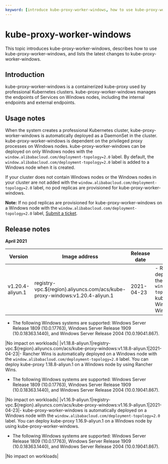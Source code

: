 ```yaml
---
keyword: [introduce kube-proxy-worker-windows, how to use kube-proxy-worker-windows, kube-proxy-worker-windows release notes]
---
```


# kube-proxy-worker-windows

This topic introduces kube-proxy-worker-windows, describes how to use kube-proxy-worker-windows, and lists the latest changes to kube-proxy-worker-windows.

## Introduction

kube-proxy-worker-windows is a containerized kube-proxy used by professional Kubernetes clusters. kube-proxy-worker-windows manages the endpoints of Services on Windows nodes, including the internal endpoints and external endpoints.

## Usage notes

When the system creates a professional Kubernetes cluster, kube-proxy-worker-windows is automatically deployed as a DaemonSet in the cluster. kube-proxy-worker-windows is dependent on the privileged proxy processes on Windows nodes. kube-proxy-worker-windows can be deployed on only Windows nodes with the `window.alibabacloud.com/deployment-topology=2.0` label. By default, the `window.alibabacloud.com/deployment-topology=2.0` label is added to a Windows node when it is created.

If your cluster does not contain Windows nodes or the Windows nodes in your cluster are not added with the `window.alibabacloud.com/deployment-topology=2.0` label, no pod replicas are provisioned for kube-proxy-worker-windows.

**Note:** If no pod replicas are provisioned for kube-proxy-worker-windows on a Windows node with the `window.alibabacloud.com/deployment-topology=2.0` label, [Submit a ticket](https://workorder-intl.console.aliyun.com/console.htm).

## Release notes

**April 2021**

|Version|Image address|Release date|Description|Impact|
|-------|-------------|------------|-----------|------|
|v1.20.4-aliyun.1|registry-vpc.$\{region\}.aliyuncs.com/acs/kube-proxy-windows:v1.20.4-aliyun.1|2021-04-23|-   Rancher Wins is automatically deployed on a Windows node with the `window.alibabacloud.com/deployment-topology=2.0` label. You can deploy kube-proxy 1.20.4-aliyun.1 on a Windows node by using Rancher Wins.
-   The following Windows systems are supported: Windows Server Release 1809 \(10.0.17763\), Windows Server Release 1909 \(10.0.18363.1440\), and Windows Server Release 2004 \(10.0.19041.867\).

|No impact on workloads|
|v1.18.8-aliyun.1|registry-vpc.$\{region\}.aliyuncs.com/acs/kube-proxy-windows:v1.18.8-aliyun.1|2021-04-23|-   Rancher Wins is automatically deployed on a Windows node with the `window.alibabacloud.com/deployment-topology=2.0` label. You can deploy kube-proxy 1.18.8-aliyun.1 on a Windows node by using Rancher Wins.
-   The following Windows systems are supported: Windows Server Release 1809 \(10.0.17763\), Windows Server Release 1909 \(10.0.18363.1440\), and Windows Server Release 2004 \(10.0.19041.867\).

|No impact on workloads|
|v1.16.9-aliyun.1|registry-vpc.$\{region\}.aliyuncs.com/acs/kube-proxy-windows:v1.16.9-aliyun.1|2021-04-23|-   kube-proxy-worker-windows is automatically deployed on a Windows node with the `window.alibabacloud.com/deployment-topology=2.0` label. You can deploy kube-proxy 1.16.9-aliyun.1 on a Windows node by using kube-proxy-worker-windows.
-   The following Windows systems are supported: Windows Server Release 1809 \(10.0.17763\), Windows Server Release 1909 \(10.0.18363.1440\), and Windows Server Release 2004 \(10.0.19041.867\).

|No impact on workloads|

